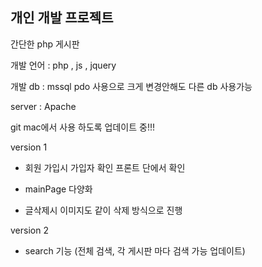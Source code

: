 ## 개인 개발 프로젝트

간단한 php 게시판

개발 언어 : php , js , jquery

개발 db : mssql pdo 사용으로 크게 변경안해도 다른 db 사용가능

server : Apache


git mac에서 사용 하도록 업데이트 중!!!

version 1

- 회원 가입시 가입자 확인 프론트 단에서 확인

- mainPage 다양화

- 글삭제시 이미지도 같이 삭제 방식으로 진행

version 2

- search 기능 (전체 검색, 각 게시판 마다 검색 가능 업데이트)

